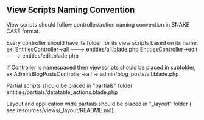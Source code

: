 ## View Scripts Naming Convention

View scripts should follow controller/action naming convention in SNAKE CASE format.

Every controller should have its folder for its view scripts based on its name, ex:
    EntitiesController->all --->  entities/all.blade.php
    EntitiesController->edit --->  entities/edit.blade.php
    
If Controller is namespaced then viewscripts should be placed in subfolder, ex
    Admin\BlogPostsController->all -> admin/blog_posts/all.blade.php

Partial scripts should be placed in "partials" folder
    entities/partials/datatable_actions.blade.php

Layout and application wide partials should be placed in "_layout" folder ( see resources/views/_layout/README.md).